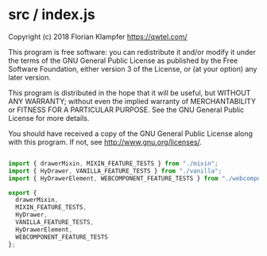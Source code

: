 # src / index.js
Copyright (c) 2018 Florian Klampfer <https://qwtel.com/>

This program is free software: you can redistribute it and/or modify
it under the terms of the GNU General Public License as published by
the Free Software Foundation, either version 3 of the License, or
(at your option) any later version.

This program is distributed in the hope that it will be useful,
but WITHOUT ANY WARRANTY; without even the implied warranty of
MERCHANTABILITY or FITNESS FOR A PARTICULAR PURPOSE.  See the
GNU General Public License for more details.

You should have received a copy of the GNU General Public License
along with this program.  If not, see <http://www.gnu.org/licenses/>.


```js

import { drawerMixin, MIXIN_FEATURE_TESTS } from "./mixin";
import { HyDrawer, VANILLA_FEATURE_TESTS } from "./vanilla";
import { HyDrawerElement, WEBCOMPONENT_FEATURE_TESTS } from "./webcomponent";

export {
  drawerMixin,
  MIXIN_FEATURE_TESTS,
  HyDrawer,
  VANILLA_FEATURE_TESTS,
  HyDrawerElement,
  WEBCOMPONENT_FEATURE_TESTS
};
```


